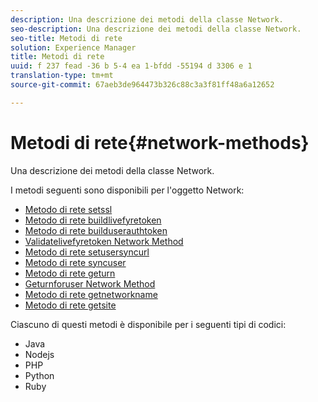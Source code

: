 ```yaml
---
description: Una descrizione dei metodi della classe Network.
seo-description: Una descrizione dei metodi della classe Network.
seo-title: Metodi di rete
solution: Experience Manager
title: Metodi di rete
uuid: f 237 fead -36 b 5-4 ea 1-bfdd -55194 d 3306 e 1
translation-type: tm+mt
source-git-commit: 67aeb3de964473b326c88c3a3f81ff48a6a12652

---
```



# Metodi di rete{#network-methods}

Una descrizione dei metodi della classe Network.

I metodi seguenti sono disponibili per l'oggetto Network:

* [Metodo di rete setssl](#r_setssl_method)
* [Metodo di rete buildlivefyretoken](#r_buildlivefyretoken_method)
* [Metodo di rete builduserauthtoken](#r_builduserauthtoken_method)
* [Validatelivefyretoken Network Method](#validatelivefyretoken_method)
* [Metodo di rete setusersyncurl](#r_setusersyncurl_method)
* [Metodo di rete syncuser](#r_syncuser_method)
* [Metodo di rete geturn](#r_geturn_method)
* [Geturnforuser Network Method](#r_geturnforuser_method)
* [Metodo di rete getnetworkname](#r_getnetworkname_method)
* [Metodo di rete getsite](#r_getsite_method)

Ciascuno di questi metodi è disponibile per i seguenti tipi di codici:

* Java
* Nodejs
* PHP
* Python
* Ruby

